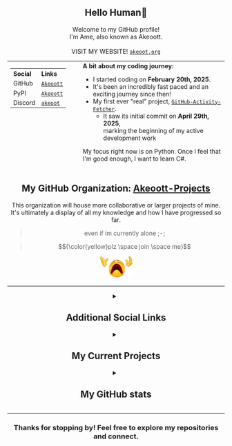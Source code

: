 <div align="center">
    <h2>Hello Human👋</h2>
    <p>
        Welcome to my GitHub profile!<br>
        I'm Ame, also known as Akeoott.<br>
        <br>
        VISIT MY WEBSITE! <a href="https://akeoot.org/"><code>akeoot.org</code></a>
    </p>
</div>

<table align="center">
    <tr>
        <td valign="top" style="padding-right: 32px;">
            <table>
                <tr>
                    <th align="left">Social</th>
                    <th align="left">Links</th>
                </tr>
                <tr>
                    <td>GitHub</td>
                    <td><a href="https://github.com/Akeoott"><code>Akeoott</code></a></td>
                </tr>
                <tr>
                    <td>PyPI</td>
                    <td><a href="https://pypi.org/user/Akeoott/"><code>Akeoott</code></a></td>
                </tr>
                <tr>
                    <td>Discord</td>
                    <td><a href="https://discord.com/users/898223580104519711"><code>akeoot</code></a></td>
                </tr>
            </table>
        </td>
        <td valign="top">
            <div>
                <b>A bit about my coding journey:</b>
                <ul>
                    <li>I started coding on <b>February 20th, 2025</b>.</li>
                    <li>It's been an incredibly fast paced and an exciting journey since then!</li>
                    <li>My first ever "real" project, <code><a href="https://github.com/Akeoott-Projects/GitHub-Activity-Fetcher">GitHub-Activity-Fetcher</a></code>.
                        <ul>
                            <li>It saw its initial commit on <b>April 29th, 2025</b>,<br>marking the beginning of my active development work</li>
                        </ul>
                    </li>
                </ul>
                <p>
                    My focus right now is on Python. Once I feel that I'm good enough, I want to learn C#.
                </p>
            </div>
        </td>
    </tr>
    <tr>
        <td colspan="2" align="center">
            <h2>My GitHub Organization: <a href="https://github.com/Akeoott-Projects">Akeoott-Projects</a></h2>
            <p>
                This organization will house more collaborative or larger projects of mine.<br>
                It's ultimately a display of all my knowledge and how I have progressed so far.
                <blockquote>even if im currently alone ;-;</blockquote>
                <blockquote>$${\color{yellow}plz \space join \space me}$$</blockquote>
                <img src="https://github.com/Akeoott/Akeoott/blob/main/images/i-located-an-almost-high-quality-image-of-the-disappearing-v0-297l8kz0ysba1.webp" width="75" />
            </p>
        </td>
    </tr>
</table>

<details>
    <summary align="center"><h2>Additional Social Links</h2></summary>
    <table align="center"> <tr>
            <th align="left">Social</th>
            <th align="left">Links</th>
        </tr>
        <tr>
            <td>osu!</td>
            <td><a href="https://osu.ppy.sh/users/36050791/mania"><code>Akeoot</code></a></td>
        </tr>
        <tr>
            <td>Steam</td>
            <td><a href="https://steamcommunity.com/id/Akeoot"><code>Akeoot</code></a></td>
        </tr>
        <tr>
            <td>TikTok</td>
            <td><a href="https://www.tiktok.com/@akeoot"><code>@akeoot</code></a></td>
        </tr>
        <tr>
            <td>X (Twitter)</td>
            <td><a href="https://x.com/akeoott"><code>@akeoott</code></a></td>
        </tr>
        <tr>
            <td>$${\color{yellow}Advertisements:}$$</td>
            <td>$${\color{yellow}You \space have \space to \space think \space this \space thru}$$<br>$${\color{yellow}DOWNLOAD \space NOW!}$$</td>
        </tr>
        <tr>
            <td>$${\color{red}Use \space Arch \space Linux}$$</td>
            <td><a href="https://archlinux.org/"><code>I use arch btw</code></a></td>
        </tr>
        <tr>
            <td>$${\color{red}Play \space osu!}$$</td>
            <td><a href="https://osu.ppy.sh/"><code>Click the Circles!</code></a></td>
        </tr>
        <tr>
            <td>$${\color{red}Super \space Tux \space Kart}$$</td>
            <td><a href="https://supertuxkart.net/Download"><code>I love Tux!</code></a></td>
        </tr>
        <tr>
            <td colspan="2" align="center">
                <img src="https://github.com/Akeoott/Akeoott/blob/main/images/%252B15_Social_Credit.webp" width="300" />
            </td>
        </tr>
    </table>
</details>

<details>
    <summary align="center"><h2>My Current Projects</h2></summary>
    <table align="center"> <tr>
            <th><h2>Public</h2>$${\color{grey}(Open \space Source)}$$</th>
            <th><h2>Private</h2>$${\color{grey}(Closed \space Source)}$$</th>
        </tr>
        <tr>
            <td align="center"><a href="https://akeoot.org/"><code>akeoot.org</code></a></td>
            <td align="center"><a href=""><code>Modular AI (WIP)</code></a></td>
        </tr>
        <tr>
            <td><p align="center">My own domain with my own website!<br>Currently working on it, making it look pretteh.</p></td>
            <td><p align="center">Currently working on an AI for general purpouse tasks.<br>Still figuring things out.</p></td>
        </tr>
    </table>
</details>

<details>
    <summary align="center"><h2>My GitHub stats</h2></summary>
    <table align="center">
        <tr>
            <td colspan="2" align="center">
                <img src="https://github-readme-stats.vercel.app/api?username=Akeoott&theme=dark&show_icons=true&include_all_commits=true&locale=en&count_private=true" alt="General Statistics" />
            </td>
        </tr>
        <tr>
            <td align="center">
                <img src="https://github-readme-streak-stats-eight.vercel.app/?user=Akeoott&theme=tokyonight&theme=dark" alt="Streak Stats" />
            </td>
            <td align="center">
                <img src="https://github-readme-stats.vercel.app/api/top-langs?username=Akeoott&layout=compact&theme=dark&locale=en&langs_count=10" alt="Techs used in projects" width="495px" />
            </td>
        </tr>
        <tr>
            <td colspan="2" align="center">
                <img src="https://github-readme-activity-graph.vercel.app/graph?username=Akeoott&theme=xcode&bg_color=151515" alt="Activity Graph" />
            </td>
        </tr>
    </table>
</details>

<hr>

<div align="center">
    <h3>Thanks for stopping by! Feel free to explore my repositories and connect.</h3>
</div>
